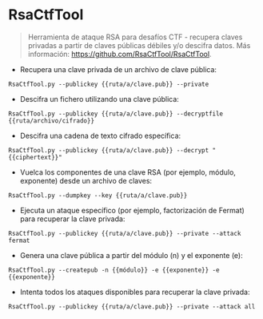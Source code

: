 # RsaCtfTool

> Herramienta de ataque RSA para desafíos CTF - recupera claves privadas a partir de claves públicas débiles y/o descifra datos.
> Más información: <https://github.com/RsaCtfTool/RsaCtfTool>.

- Recupera una clave privada de un archivo de clave pública:

`RsaCtfTool.py --publickey {{ruta/a/clave.pub}} --private`

- Descifra un fichero utilizando una clave pública:

`RsaCtfTool.py --publickey {{ruta/a/clave.pub}} --decryptfile {{ruta/archivo/cifrado}}`

- Descifra una cadena de texto cifrado específica:

`RsaCtfTool.py --publickey {{ruta/a/clave.pub}} --decrypt "{{ciphertext}}"`

- Vuelca los componentes de una clave RSA (por ejemplo, módulo, exponente) desde un archivo de claves:

`RsaCtfTool.py --dumpkey --key {{ruta/a/clave.pub}}`

- Ejecuta un ataque específico (por ejemplo, factorización de Fermat) para recuperar la clave privada:

`RsaCtfTool.py --publickey {{ruta/a/clave.pub}} --private --attack fermat`

- Genera una clave pública a partir del módulo (n) y el exponente (e):

`RsaCtfTool.py --createpub -n {{módulo}} -e {{exponente}} -e {{exponente}}`

- Intenta todos los ataques disponibles para recuperar la clave privada:

`RsaCtfTool.py --publickey {{ruta/a/clave.pub}} --private --attack all`
